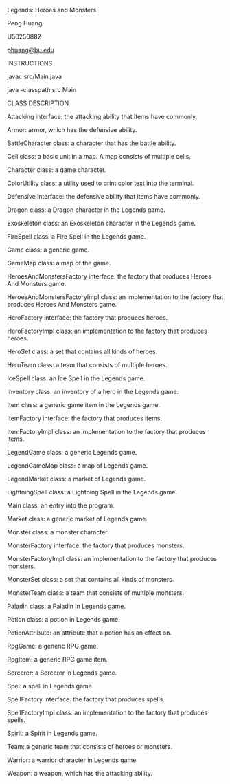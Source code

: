 Legends: Heroes and Monsters 

Peng Huang

U50250882

phuang@bu.edu

INSTRUCTIONS

javac src/Main.java

java -classpath src Main


CLASS DESCRIPTION

Attacking interface: the attacking ability that items have commonly. 

Armor: armor, which has the defensive ability. 

BattleCharacter class: a character that has the battle ability. 

Cell class: a basic unit in a map. A map consists of multiple cells.

Character class: a game character. 

ColorUtility class: a utility used to print color text into the terminal. 

Defensive interface: the defensive ability that items have commonly. 

Dragon class: a Dragon character in the Legends game. 

Exoskeleton class: an Exoskeleton character in the Legends game. 

FireSpell class: a Fire Spell in the Legends game. 

Game class: a generic game. 

GameMap class: a map of the game. 

HeroesAndMonstersFactory interface: the factory that produces Heroes And Monsters game. 

HeroesAndMonstersFactoryImpl class: an implementation to the factory that produces Heroes And Monsters game. 

HeroFactory interface: the factory that produces heroes.

HeroFactoryImpl class: an implementation to the factory that produces heroes.

HeroSet class: a set that contains all kinds of heroes. 

HeroTeam class: a team that consists of multiple heroes.

IceSpell class: an Ice Spell in the Legends game. 

Inventory class: an inventory of a hero in the Legends game. 

Item class: a generic game item in the Legends game. 

ItemFactory interface: the factory that produces items. 

ItemFactoryImpl class: an implementation to the factory that produces items. 

LegendGame class: a generic Legends game. 

LegendGameMap class: a map of Legends game. 

LegendMarket class: a market of Legends game. 

LightningSpell class: a Lightning Spell in the Legends game. 

Main class: an entry into the program. 

Market class: a generic market of Legends game. 

Monster class: a monster character. 

MonsterFactory interface: the factory that produces monsters. 

MonsterFactoryImpl class: an implementation to the factory that produces monsters. 

MonsterSet class: a set that contains all kinds of monsters. 

MonsterTeam class: a team that consists of multiple monsters.

Paladin class: a Paladin in Legends game. 

Potion class: a potion in Legends game. 

PotionAttribute: an attribute that a potion has an effect on.

RpgGame: a generic RPG game.

RpgItem: a generic RPG game item.

Sorcerer: a Sorcerer in Legends game. 

Spel: a spell in Legends game. 

SpellFactory interface: the factory that produces spells.

SpellFactoryImpl class: an implementation to the factory that produces spells. 

Spirit: a Spirit in Legends game. 

Team: a generic team that consists of heroes or monsters. 

Warrior: a warrior character in Legends game. 

Weapon: a weapon, which has the attacking ability. 
